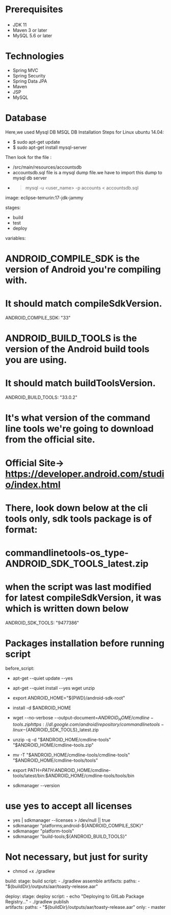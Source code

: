# Prerequisites
###
- JDK 11
- Maven 3 or later
- MySQL 5.6 or later

# Technologies 
- Spring MVC
- Spring Security
- Spring Data JPA
- Maven
- JSP
- MySQL
# Database
Here,we used Mysql DB 
MSQL DB Installation Steps for Linux ubuntu 14.04:
- $ sudo apt-get update
- $ sudo apt-get install mysql-server

Then look for the file :
- /src/main/resources/accountsdb
- accountsdb.sql file is a mysql dump file.we have to import this dump to mysql db server
- > mysql -u <user_name> -p accounts < accountsdb.sql



image: eclipse-temurin:17-jdk-jammy

stages:
  - build
  - test
  - deploy

variables:

  # ANDROID_COMPILE_SDK is the version of Android you're compiling with.
  # It should match compileSdkVersion.
  ANDROID_COMPILE_SDK: "33"

  # ANDROID_BUILD_TOOLS is the version of the Android build tools you are using.
  # It should match buildToolsVersion.
  ANDROID_BUILD_TOOLS: "33.0.2"

  # It's what version of the command line tools we're going to download from the official site.
  # Official Site-> https://developer.android.com/studio/index.html
  # There, look down below at the cli tools only, sdk tools package is of format:
  #        commandlinetools-os_type-ANDROID_SDK_TOOLS_latest.zip
  # when the script was last modified for latest compileSdkVersion, it was which is written down below
  ANDROID_SDK_TOOLS: "9477386"

# Packages installation before running script
before_script:
  - apt-get --quiet update --yes
  - apt-get --quiet install --yes wget unzip
  - export ANDROID_HOME="${PWD}/android-sdk-root"
  - install -d $ANDROID_HOME
  - wget --no-verbose --output-document=$ANDROID_HOME/cmdline-tools.zip https://dl.google.com/android/repository/commandlinetools-linux-${ANDROID_SDK_TOOLS}_latest.zip
  - unzip -q -d "$ANDROID_HOME/cmdline-tools" "$ANDROID_HOME/cmdline-tools.zip"
  - mv -T "$ANDROID_HOME/cmdline-tools/cmdline-tools" "$ANDROID_HOME/cmdline-tools/tools"
  - export PATH=$PATH:$ANDROID_HOME/cmdline-tools/latest/bin:$ANDROID_HOME/cmdline-tools/tools/bin

  - sdkmanager --version

  # use yes to accept all licenses
  - yes | sdkmanager --licenses > /dev/null || true
  - sdkmanager "platforms;android-${ANDROID_COMPILE_SDK}"
  - sdkmanager "platform-tools"
  - sdkmanager "build-tools;${ANDROID_BUILD_TOOLS}"

  # Not necessary, but just for surity
  - chmod +x ./gradlew

build:
  stage: build
  script:
    - ./gradlew assemble
  artifacts:
    paths:
      - "${buildDir}/outputs/aar/toasty-release.aar"  

deploy:
  stage: deploy
  script:
    - echo "Deploying to GitLab Package Registry..."
    - ./gradlew publish  
  artifacts:
    paths:
      - "${buildDir}/outputs/aar/toasty-release.aar"
  only:
    - master
